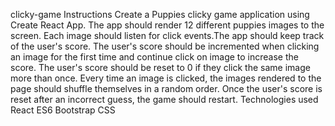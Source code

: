 clicky-game
Instructions
Create a Puppies clicky game application using Create React App.
The app should render 12 different puppies images to the screen. Each image should listen for click events.The app should keep track of the user's score. The user's score should be incremented when clicking an image for the first time and continue click on image to increase the score. The user's score should be reset to 0 if they click the same image more than once.
Every time an image is clicked, the images rendered to the page should shuffle themselves in a random order.
Once the user's score is reset after an incorrect guess, the game should restart.
Technologies used
React
ES6
Bootstrap
CSS
